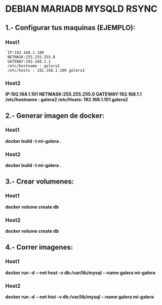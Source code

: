 # DEBIAN MARIADB MYSQLD RSYNC

## 1.- Configurar tus maquinas (EJEMPLO): 
	
### Host1	

    `IP:192.168.1.100
     NETMASK:255.255.255.0
     GATEWAY:192.168.1.1
     /etc/hostname : galera1
     /etc/hosts : 192.168.1.100 galera1`

### Host2
**IP:192.168.1.101
NETMASK:255.255.255.0
GATEWAY:192.168.1.1 
/etc/hostname : galera2
/etc/Hosts: 192.168.1.101 galera2**

## 2.- Generar imagen de docker:
### Host1
**docker build -t mi-galera .**
### Host2
**docker build -t mi-galera .**

## 3.- Crear volumenes:
### Host1
**docker volume create db**
### Host2
**docker volume create db**

## 4.- Correr imagenes:
### Host1
**docker run -d --net host -v db:/var/lib/mysql --name galera mi-galera**
### Host2
**docker run -d --net hist -v db:/var/lib/mysql --name galera mi-galera**
